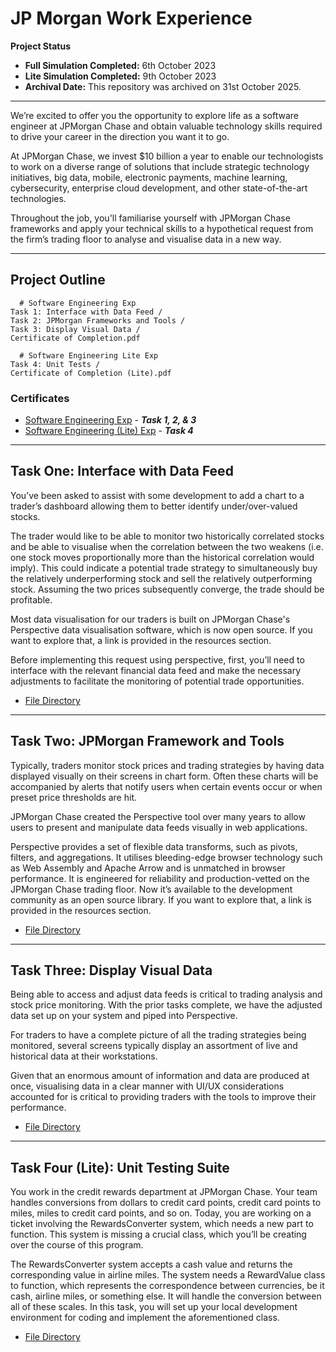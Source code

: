 # JP Morgan Work Experience

**Project Status**
 * **Full Simulation Completed:** 6th October 2023
 * **Lite Simulation Completed:** 9th October 2023
 * **Archival Date:** This repository was archived on 31st October 2025.

-----

We’re excited to offer you the opportunity to explore life as a software engineer at JPMorgan Chase and obtain valuable technology skills required to drive your career in the direction you want it to go.

At JPMorgan Chase, we invest $10 billion a year to enable our technologists to work on a diverse range of solutions that include strategic technology initiatives, big data, mobile, electronic payments, machine learning, cybersecurity, enterprise cloud development, and other state-of-the-art technologies.

Throughout the job, you'll familiarise yourself with JPMorgan Chase frameworks and apply your technical skills to a hypothetical request from the firm’s trading floor to analyse and visualise data in a new way.

-----

## Project Outline

```
  # Software Engineering Exp
Task 1: Interface with Data Feed /
Task 2: JPMorgan Frameworks and Tools /
Task 3: Display Visual Data /
Certificate of Completion.pdf

  # Software Engineering Lite Exp
Task 4: Unit Tests /
Certificate of Completion (Lite).pdf
```

### Certificates

  * [Software Engineering Exp](https://github.com/ThatsLiamS/JPMorgan-WorkExp/blob/main/Certificate%20of%20Completion.pdf) - ***Task 1, 2, & 3***
  * [Software Engineering (Lite) Exp](https://github.com/ThatsLiamS/JPMorgan-WorkExp/blob/main/Certificate%20of%20Completion%20\(Lite\).pdf) - ***Task 4***

-----

## Task One: Interface with Data Feed

You’ve been asked to assist with some development to add a chart to a trader’s dashboard allowing them to better identify under/over-valued stocks.

The trader would like to be able to monitor two historically correlated stocks and be able to visualise when the correlation between the two weakens (i.e. one stock moves proportionally more than the historical correlation would imply). This could indicate a potential trade strategy to simultaneously buy the relatively underperforming stock and sell the relatively outperforming stock. Assuming the two prices subsequently converge, the trade should be profitable.

Most data visualisation for our traders is built on JPMorgan Chase's Perspective data visualisation software, which is now open source. If you want to explore that, a link is provided in the resources section.

Before implementing this request using perspective, first, you’ll need to interface with the relevant financial data feed and make the necessary adjustments to facilitate the monitoring of potential trade opportunities.

  * [File Directory](https://github.com/ThatsLiamS/JPMorgan-WorkExp/tree/main/Task%201%20Interface%20with%20Data%20Feed)

-----

## Task Two: JPMorgan Framework and Tools

Typically, traders monitor stock prices and trading strategies by having data displayed visually on their screens in chart form. Often these charts will be accompanied by alerts that notify users when certain events occur or when preset price thresholds are hit.

JPMorgan Chase created the Perspective tool over many years to allow users to present and manipulate data feeds visually in web applications.

Perspective provides a set of flexible data transforms, such as pivots, filters, and aggregations. It utilises bleeding-edge browser technology such as Web Assembly and Apache Arrow and is unmatched in browser performance. It is engineered for reliability and production-vetted on the JPMorgan Chase trading floor. Now it’s available to the development community as an open source library. If you want to explore that, a link is provided in the resources section.

  * [File Directory](https://github.com/ThatsLiamS/JPMorgan-WorkExp/tree/main/Task%202%20JPMorgan%20Frameworks%20and%20Tools)

-----

## Task Three: Display Visual Data

Being able to access and adjust data feeds is critical to trading analysis and stock price monitoring. With the prior tasks complete, we have the adjusted data set up on your system and piped into Perspective.

For traders to have a complete picture of all the trading strategies being monitored, several screens typically display an assortment of live and historical data at their workstations.

Given that an enormous amount of information and data are produced at once, visualising data in a clear manner with UI/UX considerations accounted for is critical to providing traders with the tools to improve their performance.

  * [File Directory](https://github.com/ThatsLiamS/JPMorgan-WorkExp/tree/main/Task%203%20Display%20Visual%20Data)

-----

## Task Four (Lite): Unit Testing Suite

You work in the credit rewards department at JPMorgan Chase. Your team handles conversions from dollars to credit card points, credit card points to miles, miles to credit card points, and so on. Today, you are working on a ticket involving the RewardsConverter system, which needs a new part to function. This system is missing a crucial class, which you’ll be creating over the course of this program.

The RewardsConverter system accepts a cash value and returns the corresponding value in airline miles. The system needs a RewardValue class to function, which represents the correspondence between currencies, be it cash, airline miles, or something else. It will handle the conversion between all of these scales. In this task, you will set up your local development environment for coding and implement the aforementioned class.

  * [File Directory](https://github.com/ThatsLiamS/JPMorgan-WorkExp/tree/main/Task%204%20Unit%20Tests)